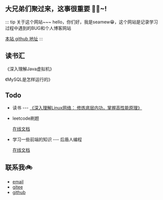## 大兄弟们聚过来，这事很重要 🎉🎉~!

::: tip 关于这个网站~~~
hello，你们好，我是seamew😁，这个网站是记录学习过程中遇到的BUG和个人博客网站

[本站 github 地址](https://github.com/Sun1040084806/blog)
:::

## 读书汇

《深入理解Java虚拟机》

《MySQL是怎样运行的》

## Todo

- 读书 --- [《深入理解Linux网络： 修炼底层内功，掌握高性能原理》](https://book.douban.com/subject/35922722/)

- leetcode刷题

  [在线文档](https://www.programmercarl.com/)

- 学习一些前端的知识 --- 后盾人编程
  
  [在线文档](https://doc.houdunren.com/)


## 联系我🚲

- [email](mailto:sunhaobo@stu.xidian.edu.cn)
- [gitee](https://gitee.com/sun1040084806)
- [github](https://github.com/Sun1040084806)



